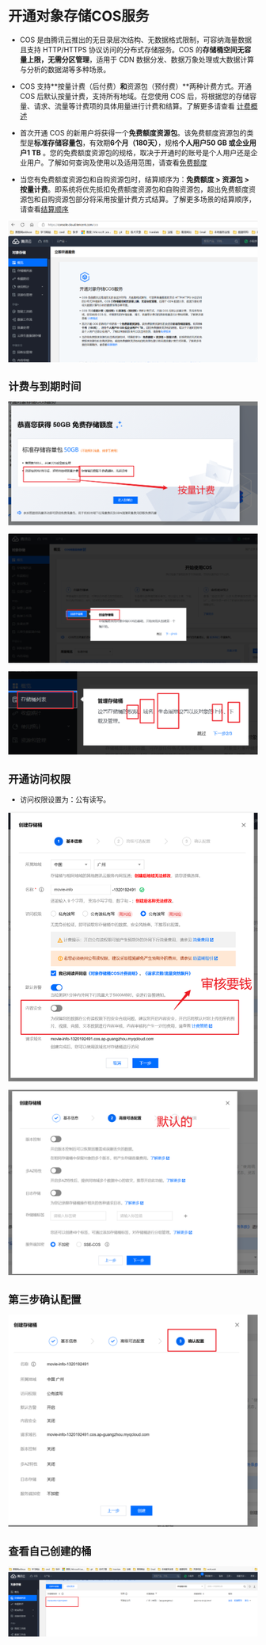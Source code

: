 # 开通对象存储COS服务

- COS 是由腾讯云推出的无目录层次结构、无数据格式限制，可容纳海量数据且支持 HTTP/HTTPS 协议访问的分布式存储服务。COS 的**存储桶空间无容量上限，无需分区管理**，适用于 CDN 数据分发、数据万象处理或大数据计算与分析的数据湖等多种场景。
- COS 支持**按量计费（后付费）**和**资源包（预付费）**两种计费方式。开通 COS 后默认按量计费，支持所有地域。在您使用 COS 后，将根据您的存储容量、请求、流量等计费项的具体用量进行计费和结算。了解更多请查看 [计费概述](https://cloud.tencent.com/document/product/436/16871)

- 首次开通 COS 的新用户将获得一个**免费额度资源包**。该免费额度资源包的类型是**标准存储容量包**，有效期**6个月（180天）**，规格**个人用户50 GB 或企业用户1 TB** 。您的免费额度资源包的规格，取决于开通时的账号是个人用户还是企业用户。了解如何查询及使用以及适用范围，请查看[免费额度](https://cloud.tencent.com/document/product/436/6240)
- 当您有免费额度资源包和自购资源包时，结算顺序为：**免费额度 > 资源包 > 按量计费**。即系统将优先抵扣免费额度资源包和自购资源包，超出免费额度资源包和自购资源包部分将采用按量计费方式结算。了解更多场景的结算顺序，请查看[结算顺序](https://cloud.tencent.com/document/product/436/6240#.E7.BB.93.E7.AE.97.E9.A1.BA.E5.BA.8F)

![image-20231230222449186](01对象存储服务.assets/image-20231230222449186.png)









## 计费与到期时间

![image-20231230222708519](01对象存储服务.assets/image-20231230222708519.png)











![image-20231230222748045](01对象存储服务.assets/image-20231230222748045.png)







![image-20231230222824969](01对象存储服务.assets/image-20231230222824969.png)







## 开通访问权限

- 访问权限设置为：公有读写。

![image-20231230223228520](01对象存储服务.assets/image-20231230223228520.png)







![image-20231230223406216](01对象存储服务.assets/image-20231230223406216.png)



## 第三步确认配置

![image-20231230223422559](01对象存储服务.assets/image-20231230223422559.png)













## 查看自己创建的桶

![image-20231230223525670](01对象存储服务.assets/image-20231230223525670.png)